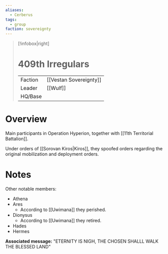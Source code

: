 ```yaml
---
aliases:
  - Cerberus
tags:
  - group
faction: sovereignty
---
```

> [!infobox|right] 
> # 409th Irregulars
> | | |
> | ---- | ---- |
> | Faction | [[Vestan Sovereignty]] |
> | Leader | [[Wulf]] |
> | HQ/Base | |


# Overview
Main participants in Operation Hyperion, together with [[11th Territorial Battalion]].

Under orders of [[Sorovan Kiros|Kiros]], they spoofed orders regarding the original mobilization and deployment orders.

# Notes
Other notable members:
- Athena
- Ares
	- According to [[Uwimana]] they perished.
- Dionysus
	- According to [[Uwimana]] they retired.
- Hades
- Hermes

**Associated message:**
"ETERNITY IS NIGH, THE CHOSEN SHALLL WALK THE BLESSED LAND"